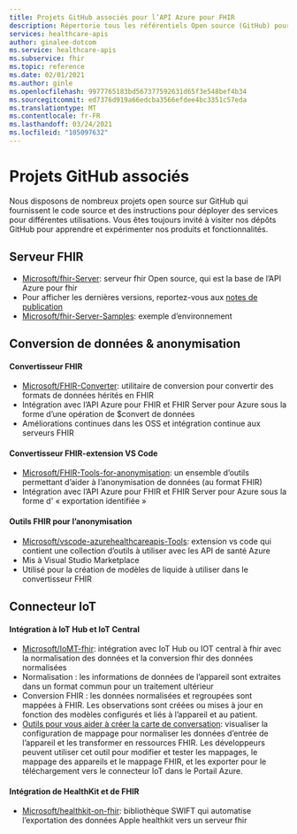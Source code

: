 ```yaml
---
title: Projets GitHub associés pour l’API Azure pour FHIR
description: Répertorie tous les référentiels Open source (GitHub) pour l’API Azure pour FHIR.
services: healthcare-apis
author: ginalee-dotcom
ms.service: healthcare-apis
ms.subservice: fhir
ms.topic: reference
ms.date: 02/01/2021
ms.author: ginle
ms.openlocfilehash: 9977765183bd567377592631d65f3e548bef4b34
ms.sourcegitcommit: ed7376d919a66edcba3566efdee4bc3351c57eda
ms.translationtype: MT
ms.contentlocale: fr-FR
ms.lasthandoff: 03/24/2021
ms.locfileid: "105097632"
---
```

# <a name="related-github-projects"></a>Projets GitHub associés

Nous disposons de nombreux projets open source sur GitHub qui fournissent le code source et des instructions pour déployer des services pour différentes utilisations. Vous êtes toujours invité à visiter nos dépôts GitHub pour apprendre et expérimenter nos produits et fonctionnalités. 

## <a name="fhir-server"></a>Serveur FHIR
* [Microsoft/fhir-Server](https://github.com/microsoft/fhir-server/): serveur fhir Open source, qui est la base de l’API Azure pour fhir
* Pour afficher les dernières versions, reportez-vous aux [notes de publication](https://github.com/microsoft/fhir-server/releases)
* [Microsoft/fhir-Server-Samples](https://github.com/microsoft/fhir-server-samples): exemple d’environnement

## <a name="data-conversion--anonymization"></a>Conversion de données & anonymisation

#### <a name="fhir-converter"></a>Convertisseur FHIR
* [Microsoft/FHIR-Converter](https://github.com/microsoft/FHIR-Converter): utilitaire de conversion pour convertir des formats de données hérités en FHIR
* Intégration avec l’API Azure pour FHIR et FHIR Server pour Azure sous la forme d’une opération de $convert de données
* Améliorations continues dans les OSS et intégration continue aux serveurs FHIR
 
#### <a name="fhir-converter---vs-code-extension"></a>Convertisseur FHIR-extension VS Code
* [Microsoft/FHIR-Tools-for-anonymisation](https://github.com/microsoft/FHIR-Tools-for-Anonymization): un ensemble d’outils permettant d’aider à l’anonymisation de données (au format FHIR)
* Intégration avec l’API Azure pour FHIR et FHIR Server pour Azure sous la forme d' « exportation identifiée »

#### <a name="fhir-tools-for-anonymization"></a>Outils FHIR pour l’anonymisation
* [Microsoft/vscode-azurehealthcareapis-Tools](https://github.com/microsoft/vscode-azurehealthcareapis-tools): extension vs code qui contient une collection d’outils à utiliser avec les API de santé Azure
* Mis à Visual Studio Marketplace
* Utilisé pour la création de modèles de liquide à utiliser dans le convertisseur FHIR

## <a name="iot-connector"></a>Connecteur IoT

#### <a name="integration-with-iot-hub-and-iot-central"></a>Intégration à IoT Hub et IoT Central
* [Microsoft/IoMT-fhir](https://github.com/microsoft/iomt-fhir): intégration avec IoT Hub ou IOT central à fhir avec la normalisation des données et la conversion fhir des données normalisées
* Normalisation : les informations de données de l’appareil sont extraites dans un format commun pour un traitement ultérieur
* Conversion FHIR : les données normalisées et regroupées sont mappées à FHIR. Les observations sont créées ou mises à jour en fonction des modèles configurés et liés à l’appareil et au patient.
* [Outils pour vous aider à créer la carte de conversation](https://github.com/microsoft/iomt-fhir/tree/master/tools/data-mapper): visualiser la configuration de mappage pour normaliser les données d’entrée de l’appareil et les transformer en ressources FHIR. Les développeurs peuvent utiliser cet outil pour modifier et tester les mappages, le mappage des appareils et le mappage FHIR, et les exporter pour le téléchargement vers le connecteur IoT dans le Portail Azure.

#### <a name="healthkit-and-fhir-integration"></a>Intégration de HealthKit et de FHIR
* [Microsoft/healthkit-on-fhir](https://github.com/microsoft/healthkit-on-fhir): bibliothèque SWIFT qui automatise l’exportation des données Apple healthkit vers un serveur fhir

 